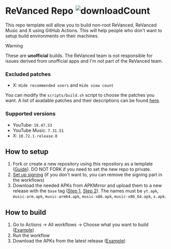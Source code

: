 # ReVanced Repo ![downloadCount](https://img.shields.io/github/downloads/LeddaZ/revanced-repo/total?color=blue&label=Downloads)
This repo template will allow you to build non-root ReVanced, ReVanced Music and X using GitHub Actions. This will help people who don't want to setup build environments on their machines.

> [!warning]
> These are **unofficial** builds. The ReVanced team is not responsible for issues derived from unofficial apps and I'm not part of the ReVanced team.

### Excluded patches
- X: `Hide recommended users` and `Hide view count`

You can modify the `scripts/build.sh` script to choose the patches you want. A list of available patches and their descriptions can be found [here](https://revanced.app/patches).

### Supported versions
- YouTube: `19.47.53`
- YouTube Music: `7.31.51`
- X: `10.72.1-release.0`

## How to setup
1. Fork or create a new repository using this repository as a template ([Guide](https://docs.github.com/en/repositories/creating-and-managing-repositories/creating-a-repository-from-a-template)). DO NOT FORK if you need to set the new repo to private.
2. [Set up signing](signing.md) (if you don't want to, you can remove the signing part in the workflows)
3. Download the needed APKs from APKMirror and upload them to a new release with the `base` tag ([Step 1](images/release_1.png), [Step 2](images/release_2.png)). The names must be `yt.apk`, `music-arm.apk`, `music-arm64.apk`, `music-x86.apk`, `music-x86_64.apk`, `x.apk`.

## How to build
1. Go to Actions -> All workflows -> Choose what you want to build ([Example](images/workflow_run.png))
2. Run the workflow
3. Download the APKs from the latest release ([Example](images/build_release.png))
